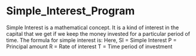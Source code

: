 # Simple_Interest_Program
Simple Interest is a mathematical concept. It is a kind of interest in the capital that we get if we keep the money invested for a particular period of time. The formula for simple interest is:    Here, SI = Simple Interest P = Principal amount R = Rate of interest T = Time period of investment  

